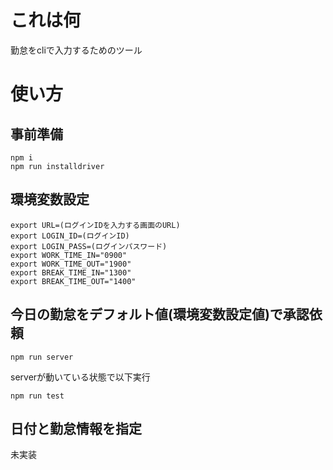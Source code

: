 # これは何
勤怠をcliで入力するためのツール

# 使い方
## 事前準備
```
npm i
npm run installdriver
```

## 環境変数設定
```
export URL=(ログインIDを入力する画面のURL)
export LOGIN_ID=(ログインID)
export LOGIN_PASS=(ログインパスワード)
export WORK_TIME_IN="0900"
export WORK_TIME_OUT="1900"
export BREAK_TIME_IN="1300"
export BREAK_TIME_OUT="1400"
```

## 今日の勤怠をデフォルト値(環境変数設定値)で承認依頼
```
npm run server
```
serverが動いている状態で以下実行
```
npm run test
```

## 日付と勤怠情報を指定
未実装
